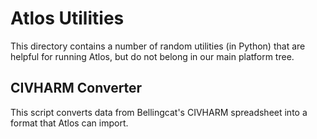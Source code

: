 # Atlos Utilities

This directory contains a number of random utilities (in Python) that are helpful for running Atlos, but do not belong in our main platform tree.

## CIVHARM Converter

This script converts data from Bellingcat's CIVHARM spreadsheet into a format that Atlos can import.
